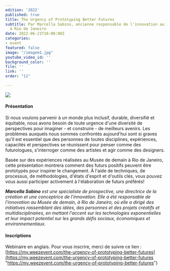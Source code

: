 ```yaml
---
edition: '2022'
published: true
title: The Urgency of Prototyping Better Futures
subtitle: Par Marcella Sabino, ancienne responsable de l'innovation au Musée de demain
  à Rio de Janeiro
date: 2022-06-21T16:00:00Z
categories:
- event
featured: false
image: "/imagem1.jpg"
youtube_video_id: ''
background_color: ''
file: ''
link: ''
order: "11"

---
```


![](/image-annonce-webinaire21062022fr.png)

#### Présentation

Si nous voulons parvenir à un monde plus inclusif, durable, diversifié et équitable, nous avons besoin de toute urgence d'une diversité de perspectives pour imaginer - et construire - de meilleurs avenirs. Les problèmes auxquels nous sommes confrontés aujourd'hui sont si graves qu'il est essentiel que des personnes de toutes disciplines, expériences, capacités et perspectives se réunissent pour penser comme des futurologues, s'interroger comme des artistes et agir comme des designers.

Basée sur des expériences réalisées au Musée de demain à Rio de Janeiro, cette présentation montrera comment des futurs positifs peuvent être prototypés pour inspirer le changement. À l'aide de techniques, de processus, de méthodologies, d'états d'esprit et d'outils clés, vous pouvez vous aussi participer activement à l'élaboration de futurs préférés!

**_Marcella Sabino_** _est une spécialiste de prospective, une directrice de la création et une conceptrice de l'innovation. Elle a été responsable de l'innovation au Musée de demain, à Rio de Janeiro, où elle a dirigé des initiatives rassemblant des idées, des personnes et des projets créatifs et multidisciplinaires, en mettant l'accent sur les technologies exponentielles et leur impact potentiel sur les grands défis sociaux, économiques et environnementaux._

#### Inscriptions 

Webinaire en anglais. Pour vous inscrire, merci de suivre ce lien : [https://my.weezevent.com/the-urgency-of-prototyping-better-futures](https://my.weezevent.com/the-urgency-of-prototyping-better-futures "https://my.weezevent.com/the-urgency-of-prototyping-better-futures")